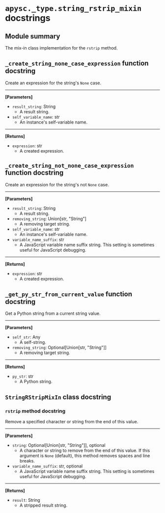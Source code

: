 # `apysc._type.string_rstrip_mixin` docstrings

## Module summary

The mix-in class implementation for the `rstrip` method.

## `_create_string_none_case_expression` function docstring

Create an expression for the string's `None` case.<hr>

**[Parameters]**

- `result_string`: String
  - A result string.
- `self_variable_name`: str
  - An instance's self-variable name.

<hr>

**[Returns]**

- `expression`: str
  - A created expression.

## `_create_string_not_none_case_expression` function docstring

Create an expression for the string's not `None` case.<hr>

**[Parameters]**

- `result_string`: String
  - A result string.
- `removing_string`: Union[str, "String"]
  - A removing target string.
- `self_variable_name`: str
  - An instance's self-variable name.
- `variable_name_suffix`: str
  - A JavaScript variable name suffix string. This setting is sometimes useful for JavaScript debugging.

<hr>

**[Returns]**

- `expression`: str
  - A created expression.

## `_get_py_str_from_current_value` function docstring

Get a Python string from a current string value.<hr>

**[Parameters]**

- `self_str`: Any
  - A self-string.
- `removing_string`: Optional[Union[str, "String"]]
  - A removing target string.

<hr>

**[Returns]**

- `py_str`: str
  - A Python string.

## `StringRStripMixIn` class docstring

### `rstrip` method docstring

Remove a specified character or string from the end of this value.<hr>

**[Parameters]**

- `string`: Optional[Union[str, "String"]], optional
  - A character or string to remove from the end of this value. If this argument is `None` (default), this method removes spaces and line breaks.
- `variable_name_suffix`: str, optional
  - A JavaScript variable name suffix string. This setting is sometimes useful for JavaScript debugging.

<hr>

**[Returns]**

- `result`: String
  - A stripped result string.